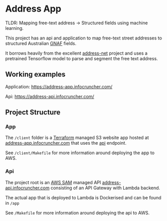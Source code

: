 # Address App

TLDR: Mapping free-text address -> Structured fields using machine learning.

This project has an api and application to map free-text street addresses to structured Australian [GNAF](https://geoscape.com.au/data/g-naf/) fields.

It borrows heavily from the excellent [address-net](https://github.com/jasonrig/address-net) project and uses a pretrained Tensorflow model to parse and segment the free text address.


## Working examples

Application: https://address-app.infocruncher.com/

Api: https://address-api.infocruncher.com/


## Project Structure

### App

The `/client` folder is a [Terraform](https://www.terraform.io/) managed S3 website app hosted at [address-app.infocruncher.com](https://address-app.infocruncher.com/) that uses the [api](https://address-api.infocruncher.com/) endpoint. 

See `/client/Makefile` for more information around deploying the app to AWS.


### Api

The project root is an [AWS SAM](https://aws.amazon.com/serverless/sam/) managed API [address-api.infocruncher.com](https://address-api.infocruncher.com/) consisting of an API Gateway with Lambda backend. 

The actual app that is deployed to Lambda is Dockerised and can be found in `/app` 

See `/Makefile` for more information around deploying the api to AWS.

Example Api response given a POST request with `Unit 18/14-18 Flood St, Bondi, NSW 2026`:

```
{
  "address": "Unit 18/14-18 Flood St, Bondi, NSW 2026",
  "result": {
    "flat_type": "UNIT",
    "flat_number": "18",
    "number_first": "14",
    "number_last": "18",
    "street_name": "FLOOD",
    "street_type": "STREET",
    "locality_name": "BONDI",
    "state": "NEW SOUTH WALES",
    "postcode": "2026"
  },
  "handler_time": "0:00:01.180911",
  "runtime_time": "0:04:24.914928",
  "model_dir": "/opt/ml/model/pretrained",
  "version": "0.1.11"
}
```
